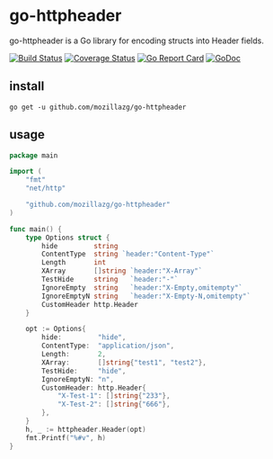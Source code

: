 # go-httpheader

go-httpheader is a Go library for encoding structs into Header fields.

[![Build Status](https://img.shields.io/travis/mozillazg/go-httpheader/master.svg)](https://travis-ci.org/mozillazg/go-httpheader)
[![Coverage Status](https://img.shields.io/coveralls/mozillazg/go-httpheader/master.svg)](https://coveralls.io/r/mozillazg/go-httpheader?branch=master)
[![Go Report Card](https://goreportcard.com/badge/github.com/mozillazg/go-httpheader)](https://goreportcard.com/report/github.com/mozillazg/go-httpheader)
[![GoDoc](https://godoc.org/github.com/mozillazg/go-httpheader?status.svg)](https://godoc.org/github.com/mozillazg/go-httpheader)

## install

`go get -u github.com/mozillazg/go-httpheader`


## usage

```go
package main

import (
	"fmt"
	"net/http"

	"github.com/mozillazg/go-httpheader"
)

func main() {
	type Options struct {
		hide         string
		ContentType  string `header:"Content-Type"`
		Length       int
		XArray       []string `header:"X-Array"`
		TestHide     string   `header:"-"`
		IgnoreEmpty  string   `header:"X-Empty,omitempty"`
		IgnoreEmptyN string   `header:"X-Empty-N,omitempty"`
		CustomHeader http.Header
	}

	opt := Options{
		hide:         "hide",
		ContentType:  "application/json",
		Length:       2,
		XArray:       []string{"test1", "test2"},
		TestHide:     "hide",
		IgnoreEmptyN: "n",
		CustomHeader: http.Header{
			"X-Test-1": []string{"233"},
			"X-Test-2": []string{"666"},
		},
	}
	h, _ := httpheader.Header(opt)
	fmt.Printf("%#v", h)
}
```
